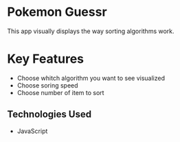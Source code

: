 # Pokemon Guessr

This app visually displays  the way sorting algorithms work.

# Key Features
- Choose whitch algorithm you want  to see visualized
- Choose soring speed
- Choose number of item to sort

## Technologies Used

- JavaScript
